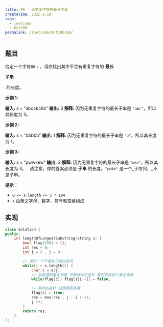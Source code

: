 ```yaml
---
title: P8 - 无重复字符的最长字串
createTime: 2025-1-10
tags:
  - leetcode
  - hot100
permalink: /leetcode/hot100/p8/
---
```

## 题目

给定一个字符串 `s` ，请你找出其中不含有重复字符的 **最长** 

**子串**

 的长度。

**示例 1:**

**输入:** s = "abcabcbb"
**输出:** 3 
**解释:** 因为无重复字符的最长子串是 `"abc"`，所以其长度为 3。

**示例 2:**

**输入:** s = "bbbbb"
**输出:** 1
**解释:** 因为无重复字符的最长子串是 `"b"`，所以其长度为 1。

**示例 3:**

**输入:** s = "pwwkew"
**输出:** 3
**解释:** 因为无重复字符的最长子串是 `"wke"`，所以其长度为 3。
     请注意，你的答案必须是 **子串** 的长度，`"pwke"` 是一个_子序列，_不是子串。

**提示：**

- `0 <= s.length <= 5 * 104`
- `s` 由英文字母、数字、符号和空格组成

## 实现

```cpp
class Solution {
public:
    int lengthOfLongestSubstring(string s) {
        bool flag[200] = {};
        int res = 0;
        int i = 0 , j = 0;

        // 维护一个不重复元素的区间
        while(j < s.length()) {
            char c = s[j];
            // 如果遇到重复元素 不断移动左指针 直到去除这个重复元素
            while(flag[c]) flag[s[i++]] = false;

            // 移动右指针 试图更新答案
            flag[c] = true;
            res = max(res , j - i + 1);
            j ++;
        }
        return res;
    }
};
```